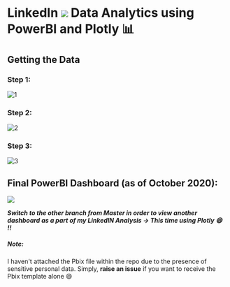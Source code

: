 # LinkedIn <img src="https://img.icons8.com/fluent/48/000000/linkedin.png"/> Data Analytics using PowerBI  and Plotly :bar_chart: 

## Getting the Data

### Step 1:
![1](https://user-images.githubusercontent.com/29462447/97801422-98bfa000-1c62-11eb-9e38-58dc6038f0b6.png)

### Step 2:
![2](https://user-images.githubusercontent.com/29462447/97801415-94938280-1c62-11eb-9e47-03396d196297.png)

### Step 3:
![3](https://user-images.githubusercontent.com/29462447/97801420-98270980-1c62-11eb-8ddc-5c05a0dd1f00.png)

## Final PowerBI Dashboard (as of October 2020):
<kbd>
<img src="https://user-images.githubusercontent.com/29462447/97801527-63678200-1c63-11eb-99f7-260c0d4e554a.png" data-canonical-src="https://user-images.githubusercontent.com/29462447/97801527-63678200-1c63-11eb-99f7-260c0d4e554a.png"/> 
</kbd>

***Switch to the other branch from Master in order to view another dashboard as a part of my LinkedIN Analysis -> This time using Plotly :smile: !!***

##### Note:
I haven't attached the Pbix file within the repo due to the presence of sensitive personal data. Simply, **raise an issue** if you want to receive the Pbix template alone :smile:
